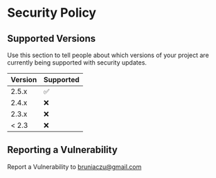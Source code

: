 # Security Policy

## Supported Versions

Use this section to tell people about which versions of your project are
currently being supported with security updates.

| Version | Supported          |
| ------- | ------------------ |
| 2.5.x   | :white_check_mark: |
| 2.4.x   | :x:                |
| 2.3.x   | :x:                |
| < 2.3   | :x:                |

## Reporting a Vulnerability

Report a Vulnerability to bruniaczu@gmail.com
